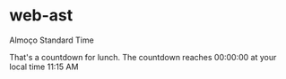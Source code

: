 # web-ast
Almoço Standard Time

That's a countdown for lunch. The countdown reaches 00:00:00 at your local time 11:15 AM
